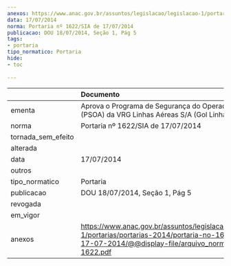 ```yaml
---
anexos: https://www.anac.gov.br/assuntos/legislacao/legislacao-1/portarias/portarias-2014/portaria-no-1622-sia-de-17-07-2014/@@display-file/arquivo_norma/PA2014-1622.pdf
data: 17/07/2014
norma: Portaria nº 1622/SIA de 17/07/2014
publicacao: DOU 18/07/2014, Seção 1, Pág 5
tags:
- portaria
tipo_normatico: Portaria
hide: 
- toc 
 
---
```


|                    | Documento                                                                                                                                                         |
|:-------------------|:------------------------------------------------------------------------------------------------------------------------------------------------------------------|
| ementa             | Aprova o Programa de Segurança do Operador Aéreo (PSOA) da VRG Linhas Aéreas S/A (Gol Linhas Aéreas).                                                             |
| norma              | Portaria nº 1622/SIA de 17/07/2014                                                                                                                                |
| tornada_sem_efeito |                                                                                                                                                                   |
| alterada           |                                                                                                                                                                   |
| data               | 17/07/2014                                                                                                                                                        |
| outros             |                                                                                                                                                                   |
| tipo_normatico     | Portaria                                                                                                                                                          |
| publicacao         | DOU 18/07/2014, Seção 1, Pág 5                                                                                                                                    |
| revogada           |                                                                                                                                                                   |
| em_vigor           |                                                                                                                                                                   |
| anexos             | https://www.anac.gov.br/assuntos/legislacao/legislacao-1/portarias/portarias-2014/portaria-no-1622-sia-de-17-07-2014/@@display-file/arquivo_norma/PA2014-1622.pdf |